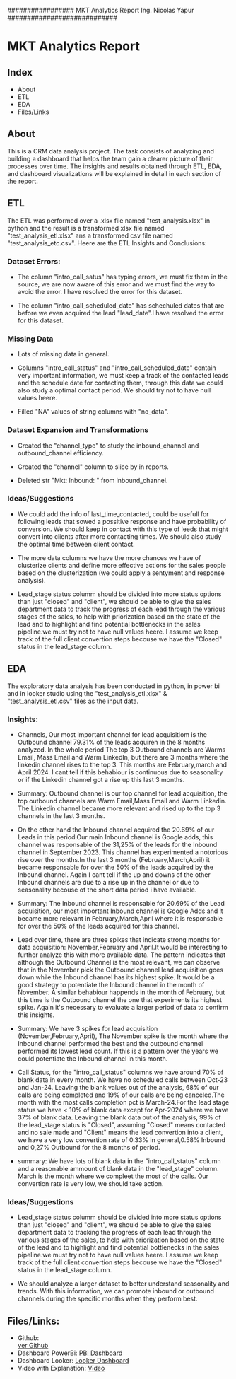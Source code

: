 ################# MKT Analytics Report Ing. Nicolas Yapur ############################

# MKT Analytics Report

## Index

- About
- ETL
- EDA
- Files/Links

## About
This is a CRM data analysis project. The task consists of analyzing and building a dashboard that helps the team gain a clearer picture of their processes over time. The insights and results obtained through ETL, EDA, and dashboard visualizations will be explained in detail in each section of the report.

## ETL

The ETL was performed over a .xlsx file named "test_analysis.xlsx" in python and the result is a transformed xlsx file named "test_analysis_etl.xlsx" ans a transformed csv file named "test_analysis_etc.csv". Heere are the ETL Insights and Conclusions:

### Dataset Errors:

- The column "intro_call_satus" has typing errors, we must fix them in the source, we are now aware of this error and we must find the way to avoid the error. I have resolved the error for this dataset.

- The column "intro_call_scheduled_date" has schechuled dates that are before we even acquired the lead "lead_date".I have resolved the error for this dataset.

### Missing Data

- Lots of missing data in general.

- Columns "intro_call_status" and "intro_call_scheduled_date" contain very important information, we must keep a track of the contacted leads and the schedule date for contacting them, through this data we could also study a optimal contact period. We should try not to have null values heere.

- Filled "NA" values of string columns with "no_data".

### Dataset Expansion and Transformations

- Created the "channel_type" to study the inbound_channel and outbound_channel efficiency.

- Created the "channel" column to slice by in reports.

- Deleted str "Mkt: Inbound: " from inbound_channel.

### Ideas/Suggestions

- We could add the info of last_time_contacted, could be usefull for following leads that sowed a possitive response and have probability of conversion. We should keep in contact with this type of leeds that might convert into clients after more contacting times. We should also study the optimal time between client contact.

- The more data columns we have the more chances we have of clusterize clients and define more effective actions for the sales people based on the clusterization (we could apply a sentyment and response analysis).  

- Lead_stage status columm should be divided into more status options than just "closed" and "client", we should be able to give the sales department data to track the progress of each lead through the various stages of the sales, to help with priorization based on the state of the lead and to highlight and find potential bottlenecks in the sales pipeline.we must try not to have null values heere. I assume we keep track of the full client convertion steps becouse we have the "Closed" status in the lead_stage column.

## EDA

The exploratory data analysis has been conducted in python, in power bi and in looker studio using the "test_analysis_etl.xlsx" & "test_analysis_etl.csv" files as the input data.

### Insights:
- Channels, Our most important channel for lead acquisitiom is the Outbound channel 79.31% of the leads acquiren in the 8 months analyzed. In the whole period The top 3 Outbound channels are Warms Email, Mass Email and Warm LinkedIn, but there are 3 months where the linkedin channel rises to the top 3. This months are February,march and April 2024. I cant tell if this behabiour is continuous due to seasonality or if the Linkedin channel got a rise up this last 3 months.
- Summary: Outbound channel is our top channel for lead acquisition, the top outbound channels are Warm Email,Mass Email and Warm Linkedin. The Linkedin channel became more relevant and rised up to the top 3 channels in the last 3 months.

- On the other hand the Inbound channel acquired the 20.69% of our Leads in this period.Our main Inbound channel is Google adds, this channel was responsable of the 31,25% of the leads for the Inbound channel in September 2023. This channel has experimented a notorious rise over the months.In the last 3 months (February,March,April) it became responsable for over the 50% of the leads acquired by the Inbound channel. Again I cant tell if the up and downs of the other Inbound channels are due to a rise up in the channel or due to seasonality becouse of the short data period i have available.
- Summary: The Inbound channel is responsable for 20.69% of the Lead acquisition, our most important Inbound channel is Google Adds and it became more relevant in February,March,April where it is responsable for over the 50% of the leads acquired for this channel.

- Lead over time, there are three spikes that indicate strong months for data acquisition: November,February and April.It would be interesting to further analyze this with more available data. The pattern indicates that although the Outbound Channel is the most relevant, we can observe that in the November pick the Outbound channel lead acquisition goes down while the Inbound channel has its highest spike. It would be a good strategy to potentiate the Inbound channel in the month of November. A similar behabiour happends in the month of February, but this time is the Outbound channel the one that experiments its highest spike. Again it's necessary to evaluate a larger period of data to confirm this insights.
- Summary: We have 3 spikes for lead acquisition (November,February,April), The November spike is the month where the Inbound channel performed the best and the outbound channel performed its lowest lead count. If this is a pattern over the years we could potentiate the Inbound channel in this month.

- Call Status, for the "intro_call_status" columns we have around 70% of blank data in every month. We have no scheduled calls between Oct-23 and Jan-24.
Leaving the blank values out of the analysis, 68% of our calls are being completed and 19% of our calls are being canceled.The month with the most calls completion pct is March-24.For the lead stage status we have < 10% of blank data except for Apr-2024 where we have 37% of blank data. Leaving the blank data out of the analysis, 99% of the lead_stage status is "Closed", assuming "Closed" means contacted and no sale made and "Client" means the lead convertion into a client, we have a very low convertion rate of 0.33% in general,0.58% Inbound and 0,27% Outbound for the 8 months of period.
- summary: We have lots of blank data in the "intro_call_status" column and a reasonable ammount of blank data in the "lead_stage" column. March is the month where we compleet the most of the calls. Our convertion rate is very low, we should take action. 

### Ideas/Suggestions

- Lead_stage status columm should be divided into more status options than just "closed" and "client", we should be able to give the sales department data to tracking the progress of each lead through the various stages of the sales, to help with priorization based on the state of the lead and to highlight and find potential bottlenecks in the sales pipeline.we must try not to have null values heere. I assume we keep track of the full client convertion steps becouse we have the "Closed" status in the lead_stage column.

- We should analyze a larger dataset to better understand seasonality and trends. With this information, we can promote inbound or outbound channels during the specific months when they perform best.

## Files/Links: 

- Github:   
    [ver Github](https://github.com/yapurnico/MKT_ANALYTICS)
- Dashboard PowerBi:
    [PBI Dashboard](https://drive.google.com/drive/folders/10FfkGUc0230mWs3uLy-ri9xjpKw3Gv7p?usp=sharing)
- Dashboard Looker:
    [Looker Dashboard](https://lookerstudio.google.com/reporting/6bcd33ad-c2a7-4365-af7c-849009acba67)     
- Video with Explanation:
    [Video](https://drive.google.com/drive/folders/10FfkGUc0230mWs3uLy-ri9xjpKw3Gv7p?usp=sharing)